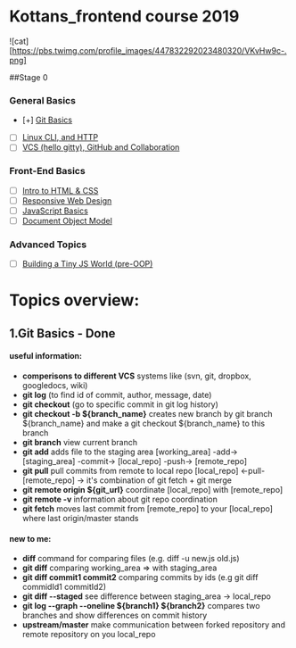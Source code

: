# Kottans_frontend course 2019

![cat] [https://pbs.twimg.com/profile_images/447832292023480320/VKvHw9c-.png]


##Stage 0
### General Basics

- [+] <a href='https://github.com/kottans/frontend/blob/master/tasks/git-intro.md'>Git Basics</a>
- [ ] <a href='https://github.com/kottans/frontend/blob/master/tasks/linux-cli-http.md'>Linux CLI, and HTTP</a>
- [ ] <a href='https://github.com/kottans/frontend/blob/master/tasks/git-collaboration.md'>VCS (hello gitty), GitHub and Collaboration</a>

### Front-End Basics
- [ ] <a href='https://github.com/kottans/frontend/blob/master/tasks/html-css-intro.md'>Intro to HTML & CSS</a>
- [ ] <a href='https://github.com/kottans/frontend/blob/master/tasks/html-css-responsive.md'>Responsive Web Design</a>
- [ ] <a href='https://github.com/kottans/frontend/blob/master/tasks/js-basics.md'>JavaScript Basics</a>
- [ ] <a href='https://github.com/kottans/frontend/blob/master/tasks/js-dom.md'>Document Object Model</a>

### Advanced Topics

- [ ] <a href='https://github.com/kottans/frontend/blob/master/tasks/js-pre-oop.md'>Building a Tiny JS World (pre-OOP) </a> 



# Topics overview:
## 1.Git Basics - **Done**

#### useful information:
- **comperisons to different VCS** systems like (svn, git, dropbox, googledocs, wiki)
- **git log** (to find id of commit, author, message, date)
- **git checkout** (go to specific commit in git log history)
- **git checkout -b ${branch_name}** creates new branch by git branch ${branch_name} and make a git checkout ${branch_name} to this branch
- **git branch** view current branch
- **git add** adds file to the staging area [working_area] -add-> [staging_area] -commit-> [local_repo] -push-> [remote_repo]
- **git pull** pull commits from remote to local repo [local_repo] <-pull- [remote_repo] -> it's combination of git fetch + git merge
- **git remote origin ${git_url}** coordinate [local_repo] with [remote_repo]
- **git remote -v** information about git repo coordination
- **git fetch** moves last commit from [remote_repo] to your [local_repo] where last origin/master stands


#### new to me:
- **diff** command for comparing files (e.g. diff -u new.js old.js)
- **git diff** comparing working_area => with staging_area
- **git diff commit1 commit2**  comparing commits by ids (e.g git diff commidId1 commitId2)
- **git diff --staged** see difference between staging_area -> local_repo 
- **git log --graph --oneline ${branch1} ${branch2}** compares two branches and show differences on commit history 
- **upstream/master** make communication between forked repository and remote repository on you local_repo

